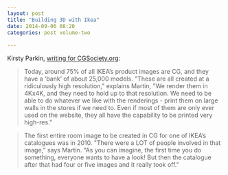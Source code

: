 ```yaml
---
layout: post
title: "Building 3D with Ikea"
date: 2014-09-06 08:20
categories: post volume-two
 
---
```

Kirsty Parkin, [writing for CGSociety.org][ikea]:

> Today, around 75% of all IKEA’s product images are CG, and they have a ‘bank’ of about 25,000 models. "These are all created at a ridiculously high resolution," explains Martin, "We render them in 4Kx4K, and they need to hold up to that resolution. We need to be able to do whatever we like with the renderings - print them on large walls in the stores if we need to. Even if most of them are only ever used on the website, they all have the capability to be printed very high-res."


> The first entire room image to be created in CG for one of IKEA’s catalogues was in 2010. "There were a LOT of people involved in that image,” says Martin. “As you can imagine, the first time you do something, everyone wants to have a look! But then the catalogue after that had four or five images and it really took off."



[ikea]:http://www.cgsociety.org/index.php/CGSFeatures/CGSFeatureSpecial/building_3d_with_ikea
